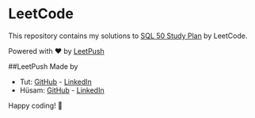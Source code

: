 # LeetCode

This repository contains my solutions to [SQL 50 Study Plan](https://leetcode.com/studyplan/top-sql-50/) by LeetCode.

Powered with :heart: by [LeetPush](https://github.com/husamahmud/LeetPush)

 ##LeetPush Made by 
 - Tut: [GitHub](https://github.com/TutTrue) - [LinkedIn](https://www.linkedin.com/in/mahmoud-hamdy-8b6825245/)
 - Hüsam: [GitHub](https://github.com/husamahmud) - [LinkedIn](https://www.linkedin.com/in/husamahmud/)

 Happy coding! 🚀
